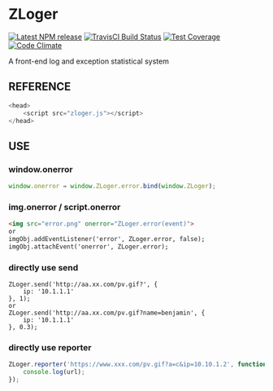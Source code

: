 # ZLoger

[![Latest NPM release][npm-badge]][npm-badge-url]
[![TravisCI Build Status][travis-badge]][travis-badge-url]
[![Test Coverage][coveralls-badge]][coveralls-badge-url]
[![Code Climate][codeclimate-badge]][codeclimate-badge-url]

[npm-badge]: https://img.shields.io/npm/v/zloger.svg
[npm-badge-url]: https://www.npmjs.com/package/zloger
[travis-badge]: https://img.shields.io/travis/zuojj/zloger/master.svg?label=TravisCI
[travis-badge-url]: https://travis-ci.org/zuojj/zloger
[coveralls-badge]: https://img.shields.io/coveralls/zuojj/zloger/master.svg
[coveralls-badge-url]: https://coveralls.io/github/zuojj/zloger
[codeclimate-badge]: https://img.shields.io/codeclimate/github/zuojj/zloger.svg
[codeclimate-badge-url]: https://codeclimate.com/github/zuojj/zloger

A front-end log and exception statistical system

## REFERENCE
```js
<head>
    <script src="zloger.js"></script>
</head>
```

## USE

### window.onerror
```js
window.onerror = window.ZLoger.error.bind(window.ZLoger);
```

### img.onerror / script.onerror
```html
<img src="error.png" onerror="ZLoger.error(event)">
or
imgObj.addEventListener('error', ZLoger.error, false);
imgObj.attachEvent('onerror', ZLoger.error);
```

### directly use send
```
ZLoger.send('http://aa.xx.com/pv.gif?', {
    ip: '10.1.1.1'
}, 1);
or
ZLoger.send('http://aa.xx.com/pv.gif?name=benjamin', {
    ip: '10.1.1.1'
}, 0.3);
```

### directly use reporter
```js
ZLoger.reporter('https://www.xxx.com/pv.gif?a=c&ip=10.10.1.2', function(url) {
    console.log(url);
});
```

